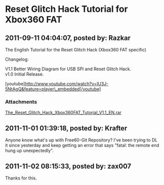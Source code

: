 # Reset Glitch Hack Tutorial for Xbox360 FAT

## 2011-09-11 04:04:07, posted by: Razkar

The English Tutorial for the Reset Glitch Hack (Xbox360 FAT specific)  
   
 Changelog:  
   
 V1.1 Better Wiring Diagram for USB SPI and Reset Glitch Hack.  
 v1.0 Initial Release.  
   
 [youtube]http://www.youtube.com/watch?v=IU3J-5NtAgQ&feature=player\_embedded[/youtube]

### Attachments

[The_Reset_Glitch_Hack_Xbox360FAT_Tutorial_V1.1_EN.rar](The_Reset_Glitch_Hack_Xbox360FAT_Tutorial_V1.1_EN.rar)

## 2011-11-01 01:39:18, posted by: Krafter

Anyone know what's up with Free60-Git Repository? I've been trying to DL it since yesterday and keep getting an error that says "fatal: the remote end hung up unexpectedly".

## 2011-11-02 08:15:33, posted by: zax007

Thanks for this.